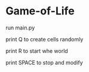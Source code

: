 # Game-of-Life

run main.py

print Q to create cells randomly

print R to start whe world

print SPACE to stop and modify
